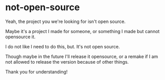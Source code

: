 # not-open-source
Yeah, the project you we're looking for isn't open source.

Maybe it's a project I made for someone, or something I made but cannot opensource it.

I do not like I need to do this, but. It's not open source.

Though maybe in the future I'll release it opensource, or a remake if I am not allowed to release the version because of other things.

Thank you for understanding!
